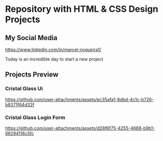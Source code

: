 # Repository with HTML & CSS Design Projects  

## My Social Media

https://www.linkedin.com/in/marcel-nogueira1/

Today is an incredible day to start a new project

## Projects Preview

### Cristal Glass Ui


https://github.com/user-attachments/assets/ec35afa1-8dbd-4c1c-b726-b8371f64d32f


### Cristal Glass Login Form


https://github.com/user-attachments/assets/d28f6f75-4255-4688-b9b1-98294116c5fc

